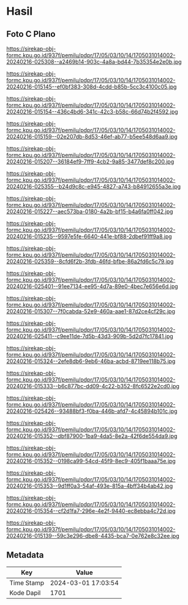 # Hasil

## Foto C Plano

https://sirekap-obj-formc.kpu.go.id/937f/pemilu/pdpr/17/05/03/10/14/1705031014002-20240216-025308--a2469b14-903c-4a8a-bd44-7b35354e2e0b.jpg

https://sirekap-obj-formc.kpu.go.id/937f/pemilu/pdpr/17/05/03/10/14/1705031014002-20240216-015145--ef0bf383-308d-4cdd-b85b-5cc3c4100c05.jpg

https://sirekap-obj-formc.kpu.go.id/937f/pemilu/pdpr/17/05/03/10/14/1705031014002-20240216-015154--436c4bd6-341c-42c3-b58c-66d74b2f4592.jpg

https://sirekap-obj-formc.kpu.go.id/937f/pemilu/pdpr/17/05/03/10/14/1705031014002-20240216-015159--02e207db-8d53-46ef-ab77-b5ee548d6aa9.jpg

https://sirekap-obj-formc.kpu.go.id/937f/pemilu/pdpr/17/05/03/10/14/1705031014002-20240216-015207--36184ef9-7ff9-4cb2-9a85-3477def8c200.jpg

https://sirekap-obj-formc.kpu.go.id/937f/pemilu/pdpr/17/05/03/10/14/1705031014002-20240216-025355--b24d9c8c-e945-4827-a743-b84912655a3e.jpg

https://sirekap-obj-formc.kpu.go.id/937f/pemilu/pdpr/17/05/03/10/14/1705031014002-20240216-015227--aec573ba-0180-4a2b-bf15-b4a6fa0ff042.jpg

https://sirekap-obj-formc.kpu.go.id/937f/pemilu/pdpr/17/05/03/10/14/1705031014002-20240216-015235--9597e5fe-6640-441e-bf88-2dbef91ff9a8.jpg

https://sirekap-obj-formc.kpu.go.id/937f/pemilu/pdpr/17/05/03/10/14/1705031014002-20240216-025359--8cfd6f2b-3fdb-46fd-bfbe-86a2fd6c5c79.jpg

https://sirekap-obj-formc.kpu.go.id/937f/pemilu/pdpr/17/05/03/10/14/1705031014002-20240216-025401--91ee7134-ee95-4d7a-89e0-4bec7e656e6d.jpg

https://sirekap-obj-formc.kpu.go.id/937f/pemilu/pdpr/17/05/03/10/14/1705031014002-20240216-015307--7f0cabda-52e9-460a-aae1-87d2ce4cf29c.jpg

https://sirekap-obj-formc.kpu.go.id/937f/pemilu/pdpr/17/05/03/10/14/1705031014002-20240216-025411--c9ee11de-7d5b-43d3-909b-5d2d7fc17841.jpg

https://sirekap-obj-formc.kpu.go.id/937f/pemilu/pdpr/17/05/03/10/14/1705031014002-20240216-015324--2efe8db6-9eb6-46ba-acbd-8719ee118b75.jpg

https://sirekap-obj-formc.kpu.go.id/937f/pemilu/pdpr/17/05/03/10/14/1705031014002-20240216-015333--b6c877bc-dd09-4c22-b352-8fc6522e2cd0.jpg

https://sirekap-obj-formc.kpu.go.id/937f/pemilu/pdpr/17/05/03/10/14/1705031014002-20240216-025426--93488bf3-f0ba-446b-afd7-4c45894b101c.jpg

https://sirekap-obj-formc.kpu.go.id/937f/pemilu/pdpr/17/05/03/10/14/1705031014002-20240216-015352--dbf87900-1ba9-4da5-8e2a-42f6de554da9.jpg

https://sirekap-obj-formc.kpu.go.id/937f/pemilu/pdpr/17/05/03/10/14/1705031014002-20240216-015352--0198ca99-54cd-45f9-8ec9-405f1baaa75e.jpg

https://sirekap-obj-formc.kpu.go.id/937f/pemilu/pdpr/17/05/03/10/14/1705031014002-20240216-015353--9d1ff0a3-54af-493e-815a-4bff34b4ab42.jpg

https://sirekap-obj-formc.kpu.go.id/937f/pemilu/pdpr/17/05/03/10/14/1705031014002-20240216-015354--cf2d1fa7-296e-4e2f-9440-ec8ebba4c72d.jpg

https://sirekap-obj-formc.kpu.go.id/937f/pemilu/pdpr/17/05/03/10/14/1705031014002-20240216-015139--59c3e296-dbe8-4435-bca7-0e762e8c32ee.jpg


## Metadata

| Key        | Value               |
| ---------- | ------------------- |
| Time Stamp | 2024-03-01 17:03:54 |
| Kode Dapil | 1701                |



